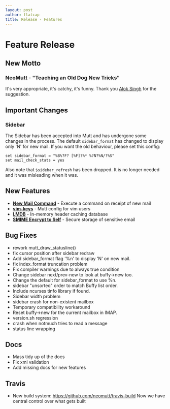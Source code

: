 ```yaml
---
layout: post
author: flatcap
title: Release - Features
---
```


# Feature Release

## New Motto

### NeoMutt - "Teaching an Old Dog New Tricks"

It's very appropriate, it's catchy, it's funny.
Thank you [Alok Singh](https://github.com/Alok) for the suggestion.

## Important Changes

### Sidebar

The Sidebar has been accepted into Mutt and has undergone some changes in the process.  The default `sidebar_format` has changed to display only 'N' for new mail.  If you want the old behaviour, please set this config:

```
set sidebar_format = "%B%?F? [%F]?%* %?N?%N/?%S"
set mail_check_stats = yes
```

Also note that `$sidebar_refresh` has been dropped.  It is no longer needed and it was misleading when it was.

## New Features
  - [**New Mail Command**]({{site.url}}/feature/new-mail) - Execute a command on receipt of new mail
  - [**vim-keys**](https://github.com/neomutt/neomutt/tree/master/contrib/vim-keys) - Mutt config for vim users
  - [**LMDB**]({{site.url}}/feature/lmdb) - In-memory header caching database
  - [**SMIME Encrypt to Self**]({{site.url}}/feature/encrypt-to-self) - Secure storage of sensitive email

## Bug Fixes
  - rework mutt_draw_statusline()
  - fix cursor position after sidebar redraw
  - Add sidebar_format flag '%n' to display 'N' on new mail.
  - fix index_format truncation problem
  - Fix compiler warnings due to always true condition
  - Change sidebar next/prev-new to look at buffy->new too.
  - Change the default for sidebar_format to use %n.
  - sidebar "unsorted" order to match Buffy list order.
  - Include ncurses tinfo library if found.
  - Sidebar width problem
  - sidebar crash for non-existent mailbox
  - Temporary compatibility workaround
  - Reset buffy->new for the current mailbox in IMAP.
  - version.sh regression
  - crash when notmuch tries to read a message
  - status line wrapping

## Docs
  - Mass tidy up of the docs
  - Fix xml validation
  - Add missing docs for new features

## Travis
  - New build system:
    https://github.com/neomutt/travis-build
    Now we have central control over what gets built


